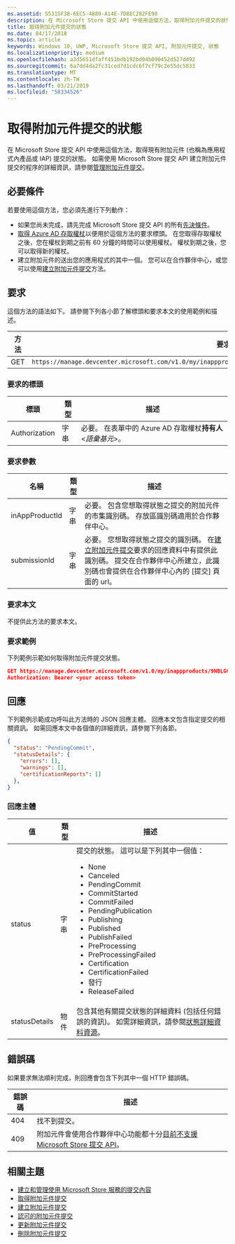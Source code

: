```yaml
---
ms.assetid: 55315F38-6EC5-4889-A14E-7D8EC282FE98
description: 在 Microsoft Store 提交 API 中使用這個方法，取得附加元件提交的狀態。
title: 取得附加元件提交的狀態
ms.date: 04/17/2018
ms.topic: article
keywords: Windows 10, UWP, Microsoft Store 提交 API, 附加元件提交, 狀態
ms.localizationpriority: medium
ms.openlocfilehash: a3d5651dfaff451bdb192bd04b090452d527dd92
ms.sourcegitcommit: 6a7dd4da2fc31ced7d1cdc6f7cf79c2e55dc5833
ms.translationtype: MT
ms.contentlocale: zh-TW
ms.lasthandoff: 03/21/2019
ms.locfileid: "58334526"
---
```

# <a name="get-the-status-of-an-add-on-submission"></a>取得附加元件提交的狀態

在 Microsoft Store 提交 API 中使用這個方法，取得現有附加元件 (也稱為應用程式內產品或 IAP) 提交的狀態。 如需使用 Microsoft Store 提交 API 建立附加元件提交的程序的詳細資訊，請參閱[管理附加元件提交](manage-add-on-submissions.md)。

## <a name="prerequisites"></a>必要條件

若要使用這個方法，您必須先進行下列動作：

* 如果您尚未完成，請先完成 Microsoft Store 提交 API 的所有[先決條件](create-and-manage-submissions-using-windows-store-services.md#prerequisites)。
* [取得 Azure AD 存取權杖](create-and-manage-submissions-using-windows-store-services.md#obtain-an-azure-ad-access-token)以便用於這個方法的要求標頭。 在您取得存取權杖之後，您在權杖到期之前有 60 分鐘的時間可以使用權杖。 權杖到期之後，您可以取得新的權杖。
* 建立附加元件的送出您的應用程式的其中一個。 您可以在合作夥伴中心，或您可以使用[建立附加元件提交](create-an-add-on-submission.md)方法。

## <a name="request"></a>要求

這個方法的語法如下。 請參閱下列各小節了解標頭和要求本文的使用範例和描述。

| 方法 | 要求 URI                                                      |
|--------|------------------------------------------------------------------|
| GET   | `https://manage.devcenter.microsoft.com/v1.0/my/inappproducts/{inAppProductId}/submissions/{submissionId}/status` |


### <a name="request-header"></a>要求的標頭

| 標頭        | 類型   | 描述                                                                 |
|---------------|--------|-----------------------------------------------------------------------------|
| Authorization | 字串 | 必要。 在表單中的 Azure AD 存取權杖**持有人** &lt;*語彙基元*&gt;。 |


### <a name="request-parameters"></a>要求參數

| 名稱        | 類型   | 描述                                                                 |
|---------------|--------|-----------------------------------------------------------------------------|
| inAppProductId | 字串 | 必要。 包含您想取得狀態之提交的附加元件的市集識別碼。 存放區識別碼適用於合作夥伴中心。  |
| submissionId | 字串 | 必要。 您想取得狀態之提交的識別碼。 在[建立附加元件提交](create-an-add-on-submission.md)要求的回應資料中有提供此識別碼。 提交在合作夥伴中心所建立，此識別碼也會提供在合作夥伴中心內的 [提交] 頁面的 url。  |


### <a name="request-body"></a>要求本文

不提供此方法的要求本文。

### <a name="request-example"></a>要求範例

下列範例示範如何取得附加元件提交狀態。

```json
GET https://manage.devcenter.microsoft.com/v1.0/my/inappproducts/9NBLGGH4TNMP/submissions/1152921504621243680/status HTTP/1.1
Authorization: Bearer <your access token>
```

## <a name="response"></a>回應

下列範例示範成功呼叫此方法時的 JSON 回應主體。 回應本文包含指定提交的相關資訊。 如需回應本文中各個值的詳細資訊，請參閱下列各節。

```json
{
  "status": "PendingCommit",
  "statusDetails": {
    "errors": [],
    "warnings": [],
    "certificationReports": []
  },
}
```

### <a name="response-body"></a>回應主體

| 值      | 類型   | 描述                                                                                                                                                                                                                                                                         |
|------------|--------|----------------------------------------------------------------------------------------------------------------------------------------------------------------------------------------------------------------------------------------------------------------------------------------|
| status           | 字串  | 提交的狀態。 這可以是下列其中一個值： <ul><li>None</li><li>Canceled</li><li>PendingCommit</li><li>CommitStarted</li><li>CommitFailed</li><li>PendingPublication</li><li>Publishing</li><li>Published</li><li>PublishFailed</li><li>PreProcessing</li><li>PreProcessingFailed</li><li>Certification</li><li>CertificationFailed</li><li>發行</li><li>ReleaseFailed</li></ul>   |
| statusDetails           | 物件  |  包含其他有關提交狀態的詳細資料 (包括任何錯誤的資訊)。 如需詳細資訊，請參閱[狀態詳細資料資源](manage-add-on-submissions.md#status-details-object)。 |


## <a name="error-codes"></a>錯誤碼

如果要求無法順利完成，則回應會包含下列其中一個 HTTP 錯誤碼。

| 錯誤碼 |  描述   |
|--------|------------------|
| 404  | 找不到提交。 |
| 409  | 附加元件會使用合作夥伴中心功能都十分[目前不支援 Microsoft Store 提交 API](create-and-manage-submissions-using-windows-store-services.md#not_supported)。  |


## <a name="related-topics"></a>相關主題

* [建立和管理使用 Microsoft Store 服務的提交內容](create-and-manage-submissions-using-windows-store-services.md)
* [取得附加元件提交](get-an-add-on-submission.md)
* [建立附加元件提交](create-an-add-on-submission.md)
* [認可的附加元件提交](commit-an-add-on-submission.md)
* [更新附加元件提交](update-an-add-on-submission.md)
* [刪除附加元件提交](delete-an-add-on-submission.md)
